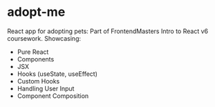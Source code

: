 # adopt-me
React app for adopting pets: Part of FrontendMasters Intro to React v6 coursework.
Showcasing:
- Pure React
- Components
- JSX
- Hooks (useState, useEffect)
- Custom Hooks
- Handling User Input
- Component Composition
